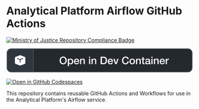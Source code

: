 # Analytical Platform Airflow GitHub Actions

[![Ministry of Justice Repository Compliance Badge](https://github-community.service.justice.gov.uk/repository-standards/api/analytical-platform-airflow-github-actions/badge)](https://github-community.service.justice.gov.uk/repository-standards/analytical-platform-airflow-github-actions)

[![Open in Dev Container](https://raw.githubusercontent.com/ministryofjustice/.devcontainer/refs/heads/main/contrib/badge.svg)](https://vscode.dev/redirect?url=vscode://ms-vscode-remote.remote-containers/cloneInVolume?url=https://github.com/ministryofjustice/analytical-platform-airflow-github-actions)

[![Open in GitHub Codespaces](https://github.com/codespaces/badge.svg)](https://codespaces.new/ministryofjustice/analytical-platform-airflow-github-actions)

This repository contains reusable GitHub Actions and Workflows for use in the Analytical Platform's Airflow service.
